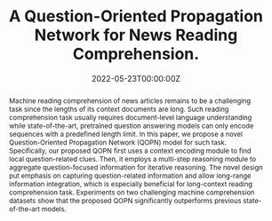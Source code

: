 ---
title: 'A Question-Oriented Propagation Network for News Reading Comprehension.'

# Authors
# If you created a profile for a user (e.g. the default `admin` user), write the username (folder name) here
# and it will be replaced with their full name and linked to their profile.
authors:
  - Liang Wen
  - Houfeng Wang
  - Dehong Ma
  - Jun Fan
  - Yingwei Luo
  - Xiaolin Wang
  - Daiting Shi
  - Zhicong Cheng
  - Dawei Yin
# # Author notes (optional)
# author_notes:
#   - 'Equal contribution'
#   - 'Equal contribution'

date: '2022-05-23T00:00:00Z'
doi: ''

# Schedule page publish date (NOT publication's date).
publishDate: '2022-05-23T00:00:00Z'

# Publication type.
# Accepts a single type but formatted as a YAML list (for Hugo requirements).
# Enter a publication type from the CSL standard.
publication_types: ['paper-conference']

# Publication name and optional abbreviated publication name.
publication: In *International Conference on Acoustics, Speech and Signal Processing*
publication_short: In *ICASSP 22*

abstract: 'Machine reading comprehension of news articles remains to be a challenging task since the lengths of its context documents are long. Such reading comprehension task usually requires document-level language understanding while state-of-the-art, pretrained question answering models can only encode sequences with a predefined length limit. In this paper, we propose a novel Question-Oriented Propagation Network (QOPN) model for such task. Specifically, our proposed QOPN first uses a context encoding module to find local question-related clues. Then, it employs a multi-step reasoning module to aggregate question-focused information for iterative reasoning. The novel design put emphasis on capturing question-related information and allow long-range information integration, which is especially beneficial for long-context reading comprehension task. Experiments on two challenging machine comprehension datasets show that the proposed QOPN significantly outperforms previous state-of-the-art models.'

# Summary. An optional shortened abstract.
summary: ''

tags: []

# Display this page in the Featured widget?
featured: true

# Custom links (uncomment lines below)
# links:
# - name: Custom Link
#   url: http://example.org

url_pdf: 'https://ieeexplore.ieee.org/stamp/stamp.jsp?tp=&arnumber=9747142'
url_code: ''
url_dataset: ''
url_poster: ''
url_project: ''
url_slides: ''
url_source: ''
url_video: ''

# Featured image
# To use, add an image named `featured.jpg/png` to your page's folder.
# image:
#   caption: 'Image credit: [**Unsplash**](https://unsplash.com/photos/pLCdAaMFLTE)'
#   focal_point: ''
#   preview_only: false

# Associated Projects (optional).
#   Associate this publication with one or more of your projects.
#   Simply enter your project's folder or file name without extension.
#   E.g. `internal-project` references `content/project/internal-project/index.md`.
#   Otherwise, set `projects: []`.
# projects:
#   - example

# Slides (optional).
#   Associate this publication with Markdown slides.
#   Simply enter your slide deck's filename without extension.
#   E.g. `slides: "example"` references `content/slides/example/index.md`.
#   Otherwise, set `slides: ""`.
# slides: example
---